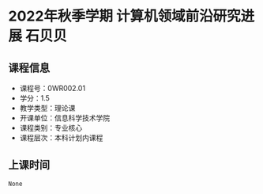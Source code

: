 # 2022年秋季学期 计算机领域前沿研究进展 石贝贝






## 课程信息

- 课程号：0WR002.01
- 学分：1.5
- 教学类型：理论课
- 开课单位：信息科学技术学院
- 课程类别：专业核心
- 课程层次：本科计划内课程

## 上课时间

```
None
```

